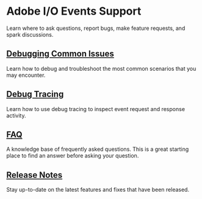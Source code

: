 <!--:navOrder: 3-->

# Adobe I/O Events Support

Learn where to ask questions, report bugs, make feature requests, and spark discussions.

## [Debugging Common Issues](support/debug.md)

Learn how to debug and troubleshoot the most common scenarios that you may encounter.

## [Debug Tracing](support/tracing.md)

Learn how to use debug tracing to inspect event request and response activity.

## [FAQ](support/faq.md)

A knowledge base of frequently asked questions. This is a great starting place to find an answer before asking your question.

## [Release Notes](support/release_notes.md)

Stay up-to-date on the latest features and fixes that have been released.

<!-- - [Request docs from the Customer Care Support team - see details]()
  - [Initial Triage doc]()
  - [Troubleshooting Tools & Access to these tools]()
  - [Troubleshooting workflow]()
  - [Technical Enablement]()  -->
